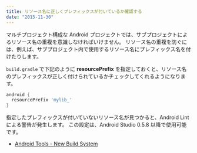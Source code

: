 ```yaml
---
title: リソース名に正しくプレフィックスが付いているか確認する
date: "2015-11-30"
---
```


マルチプロジェクト構成な Android プロジェクトでは、サブプロジェクトによるリソース名の重複を意識しなければいけません。
リソース名の重複を防ぐには、例えば、サブプロジェクト内で使用するリソース名にプレフィックス名を付けたりします。

`build.gradle` で下記のように **resourcePrefix** を指定しておくと、リソース名のプレフィックスが正しく付けられているかチェックしてくれるようになります。

```groovy
android {
  resourcePrefix 'mylib_'
}
```

指定したプレフィックスが付いていないリソース名が見つかると、Android Lint による警告が発生します。
この設定は、Android Studio 0.5.8 以降で使用可能です。

* [Android Tools - New Build System](http://tools.android.com/tech-docs/new-build-system)

